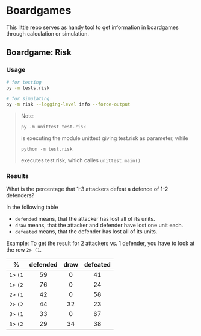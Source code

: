 # Boardgames

This little repo serves as handy tool to get information in boardgames through calculation or simulation.

## Boardgame: Risk

### Usage

```zsh
# for testing
py -m tests.risk

# for simulating
py -m risk --logging-level info --force-output
```

> Note:
>
> `py -m unittest test.risk`
>
> is executing the module unittest giving test.risk as parameter, while
>
> `python -m test.risk`
>
> executes test.risk, which calles `unittest.main()`

### Results

What is the percentage that 1-3 attackers defeat a defence of 1-2 defenders?

In the following table

- `defended` means, that the attacker has lost all of its units.
- `draw` means, that the attacker and defender have lost one unit each.
- `defeated` means, that the defender has lost all of its units.

Example: To get the result for 2 attackers vs. 1 defender, you have to look at the row `2> (1`.

|     %     | defended |  draw   | defeated |
|:---------:|:--------:|:-------:|:--------:|
| `1>` `(1` |    59    |     0   |    41    |
| `1>` `(2` |    76    |     0   |    24    |
| `2>` `(1` |    42    |     0   |    58    |
| `2>` `(2` |    44    |    32   |    23    |
| `3>` `(1` |    33    |     0   |    67    |
| `3>` `(2` |    29    |    34   |    38    |
